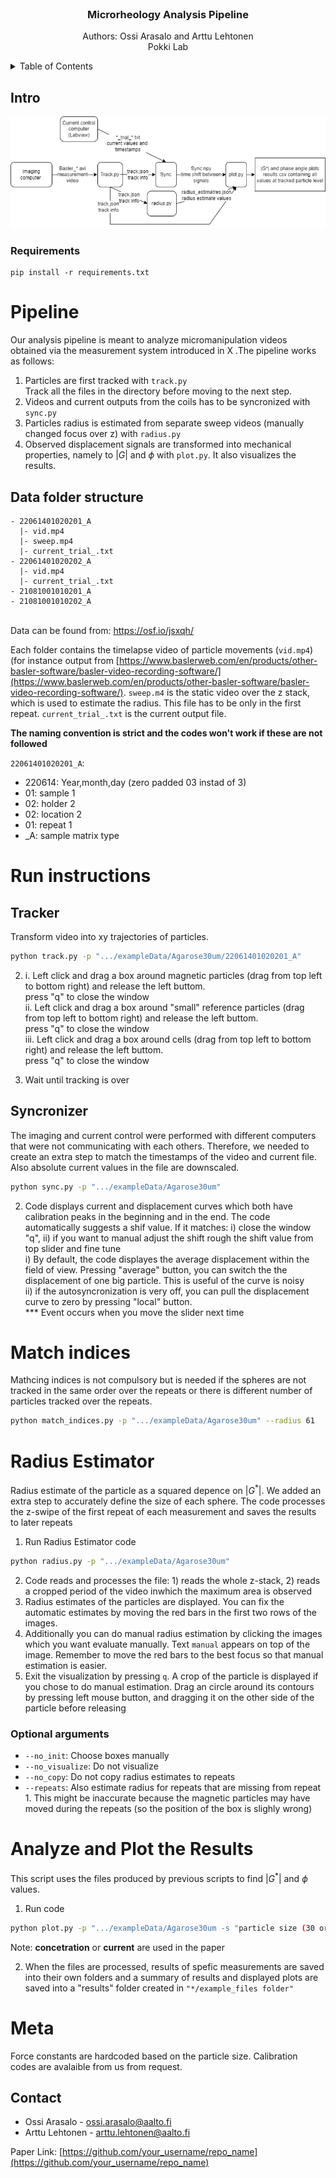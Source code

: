 <div id="top"></div>




<!-- PROJECT LOGO -->
<br />
<div align="center">

  <h3 align="center">Microrheology Analysis Pipeline</h3>

  <p align="center">
    Authors: Ossi Arasalo and Arttu Lehtonen
    <br />
    Pokki Lab
    <br />
  </p>
</div>



<!-- TABLE OF CONTENTS -->
<details>
  <summary>Table of Contents</summary>
  <ol>
    <li><a href="#intro">Intro</a> </li>
    <li><a href="#tracker">Tracker</a></li>
    <li><a href="#sync">Syncronizer</a></li>
    <li><a href="#radius">Radius Estimator</a></li>
    <li><a href="#fit">Fit and Visualize</a></li>
  </ol>
</details>

<!-- ABOUT THE PROJECT -->
## Intro

![Summary of the analysis process](Figure/analyze_flow.png)
 

### Requirements

```
pip install -r requirements.txt
```


# Pipeline

Our analysis pipeline is meant to analyze micromanipulation videos obtained via the measurement system introduced in X .The pipeline works as follows:

1. Particles are first tracked with ```track.py``` <br> Track all the files in the directory before moving to the next step.
2. Videos and current outputs from the coils has to be syncronized with ```sync.py```
3. Particles radius is estimated from separate sweep videos (manually changed focus over z) with ```radius.py```
4. Observed displacement signals are transformed into mechanical properties, namely to $|G|$ and $\phi$ with ```plot.py```. It also visualizes the results.

## Data folder structure 

```
- 22061401020201_A
  |- vid.mp4
  |- sweep.mp4
  |- current_trial_.txt
- 22061401020202_A
  |- vid.mp4
  |- current_trial_.txt
- 21081001010201_A
- 21081001010202_A
```

<br> Data can be found from: https://osf.io/jsxqh/ <br>

Each folder contains the timelapse video of particle movements (```vid.mp4```) (for instance output from [https://www.baslerweb.com/en/products/other-basler-software/basler-video-recording-software/](https://www.baslerweb.com/en/products/other-basler-software/basler-video-recording-software/). ```sweep.m4``` is the static video over the z stack, which is used to estimate the radius. This file has to be only in the first repeat. ```current_trial_.txt``` is the current output file.

**The naming convention is strict and the codes won't work if these are not followed**

```22061401020201_A```: 
* 220614: Year,month,day (zero padded 03 instad of 3)
* 01: sample 1
* 02: holder 2
* 02: location 2
* 01: repeat 1
* _A: sample matrix type

# Run instructions

## Tracker

Transform video into xy trajectories of particles.

```sh
python track.py -p ".../exampleData/Agarose30um/22061401020201_A"
```

2. i. Left click and drag a box around magnetic particles (drag from top left to bottom right) and release the left buttom. <br> press "q" to close the window <br>
 ii. Left click and drag a box around "small" reference particles (drag from top left to bottom right) and release the left buttom. <br> press "q" to close the window <br> iii. Left click and drag a box around cells (drag from top left to bottom right) and release the left buttom. <br> press "q" to close the window

3. Wait until tracking is over

## Syncronizer

The imaging and current control were performed with different computers that were not communicating with each others. Therefore, we needed to create an extra step to match the timestamps of the video and current file. Also absolute current values in the file are downscaled.

```sh
python sync.py -p ".../exampleData/Agarose30um"
```

2. Code displays current and displacement curves which both have calibration peaks in the beginning and in the end. The code automatically suggests a shif value. If it matches: i) close the window "q", ii) if you want to manual adjust the shift rough the shift value from top slider and fine tune <br>
   i) By default, the code displayes the average displacement within the field of view. Pressing "average" button, you can switch the the displacement of one big particle. This is useful of the curve is noisy<br>
   ii) if the autosyncronization is very off, you can pull the displacement curve to zero by pressing "local" button.<br>
  *** Event occurs when you move the slider next time<br>

# Match indices

Mathcing indices is not compulsory but is needed if the spheres are not tracked in the same order over the repeats or there is different number of particles tracked over the repeats.

```sh
python match_indices.py -p ".../exampleData/Agarose30um" --radius 61
```

# Radius Estimator

Radius estimate of the particle as a squared depence on |$G^*$|. We added an extra step to accurately define the size of each sphere. The code processes the z-swipe of the first repeat of each measurement and saves the results to later repeats

1. Run Radius Estimator code 
  ```sh
  python radius.py -p ".../exampleData/Agarose30um"
  ```
2. Code reads and processes the file: 1) reads the whole z-stack, 2) reads a cropped period of the video inwhich the maximum area is observed
3. Radius estimates of the particles are displayed. You can fix the automatic estimates by moving the red bars in the first two rows of the images.
4. Additionally you can do manual radius estimation by clicking the images which you want evaluate manually. Text ```manual``` appears on top of the image. Remember to move the red bars to the best focus so that manual estimation is easier.
5. Exit the visualization by pressing ```q```. A crop of the particle is displayed if you chose to do manual estimation. Drag an circle around its contours by pressing left mouse button, and dragging it on the other side of the particle before releasing

### Optional arguments
* ```--no_init```: Choose boxes manually
* ```--no_visualize```: Do not visualize
* ```--no_copy```: Do not copy radius estimates to repeats
* ```--repeats```: Also estimate radius for repeats that are missing from repeat 1. This might be inaccurate because the magnetic particles may have moved during the repeats (so the position of the box is slighly wrong)

# Analyze and Plot the Results

This script uses the files produced by previous scripts to find |$G^*$| and $\phi$ values. 

1. Run code 
  ```sh
  python plot.py -p ".../exampleData/Agarose30um -s "particle size (30 or 100 )" -l "x label of the plots (day/concetration/current/sample/holder/location)"
  ```
Note: **concetration** or **current** are used in the paper

2. When the files are processed, results of spefic measurements are saved into their own folders and a summary of results and displayed plots are saved into a "results" folder created in ``` "*/example_files folder" ``` 


# Meta 

Force constants are hardcoded based on the particle size. Calibration codes are avalaible from us from request.

<!-- CONTACT -->
## Contact

- Ossi Arasalo  - ossi.arasalo@aalto.fi
- Arttu Lehtonen  - arttu.lehtonen@aalto.fi

Paper Link: [https://github.com/your_username/repo_name](https://github.com/your_username/repo_name)

